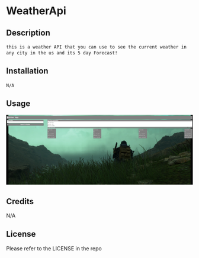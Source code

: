 # WeatherApi

## Description
    this is a weather API that you can use to see the current weather in any city in the us and its 5 day Forecast! 

## Installation
    N/A

## Usage

![Screenshot-01](./assets/screenshot.jpg)

## Credits

N/A

## License

Please refer to the LICENSE in the repo